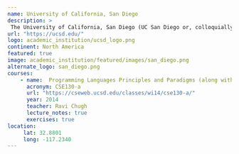 ```yaml
---
name: University of California, San Diego 
description: >
 The University of California, San Diego (UC San Diego or, colloquially, UCSD) is a public land-grant research university in San Diego, California.
url: "https://ucsd.edu/"
logo: academic_institution/ucsd_logo.png
continent: North America
featured: true
image: academic_institution/featured/images/san_diego.png
alternate_logo: san_diego.png
courses:
    - name:  Programming Languages Principles and Paradigms (along with Python and Prolog)
      acronym: CSE130-a
      url: "https://cseweb.ucsd.edu/classes/wi14/cse130-a/"
      year: 2014
      teacher: Ravi Chugh
      lecture_notes: true
      exercises: true
location:
     lat: 32.8801
     long: -117.2340
---
```

